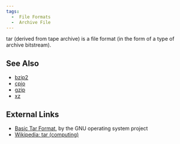 ```yaml
---
tags:
  -  File Formats
  -  Archive File
---
```

tar (derived from tape archive) is a file format (in the form of a type
of archive bitstream).

## See Also

- [bzip2](bzip2.md)
- [cpio](cpio.md)
- [gzip](gzip.md)
- [xz](xz.md)

## External Links

- [Basic Tar
  Format](http://www.gnu.org/software/tar/manual/html_node/Standard.html),
  by the GNU operating system project
- [Wikipedia: tar
  (computing)](http://en.wikipedia.org/wiki/Tar_(computing))